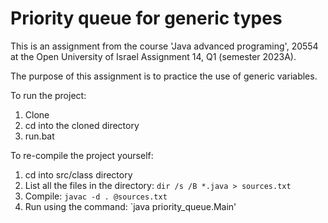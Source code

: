 # Priority queue for generic types
This is an assignment from the course 'Java advanced programing', 20554 at the Open University of Israel
Assignment 14, Q1 (semester 2023A).

The purpose of this assignment is to practice the use of generic variables.

To run the project:
1.   Clone
2.   cd into the cloned directory
3.   run.bat

To re-compile the project yourself:
1. cd into src/class directory
2. List all the files in the directory: `dir /s /B *.java > sources.txt`
3. Compile: `javac -d . @sources.txt`
4. Run using the command: `java priority_queue.Main'
